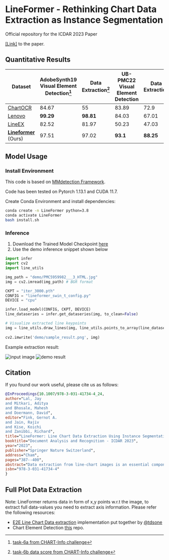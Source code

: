 # LineFormer - Rethinking Chart Data Extraction as Instance Segmentation

Official repository for the ICDAR 2023 Paper

[<u>[Link]</u>](https://link.springer.com/chapter/10.1007/978-3-031-41734-4_24) to the paper.

## Quantitative Results
| Dataset             | AdobeSynth19 Visual Element Detection[^1] | Data Extraction[^2] | UB-PMC22 Visual Element Detection | Data Extraction | LineEX Visual Element Detection | Data Extraction |
|---------------------|------------------------------------------|---------------------|----------------------------------|-----------------|---------------------------------|----------------|
| [ChartOCR](https://openaccess.thecvf.com/content/WACV2021/papers/Luo_ChartOCR_Data_Extraction_From_Charts_Images_via_a_Deep_Hybrid_WACV_2021_paper.pdf)        | 84.67                                    | 55                  | 83.89                            | 72.9            | 86.47                           | 78.25          |
| [Lenovo](https://link.springer.com/chapter/10.1007/978-3-030-86549-8_37)          | **99.29**                                | **98.81**          | 84.03                            | 67.01           | -                               | -              |
| [LineEX](https://openaccess.thecvf.com/content/WACV2023/papers/P._LineEX_Data_Extraction_From_Scientific_Line_Charts_WACV_2023_paper.pdf)          | 82.52                                    | 81.97               | 50.23                         | 47.03           | 71.13                           | 71.08          |
| [**Lineformer**](https://arxiv.org/abs/2305.01837) (Ours)   | 97.51                                    | 97.02               | **93.1**                          | **88.25**       | **99.20**                       | **97.57**      |

[^1]: [task-6a from CHART-Info challenge](https://example.com/chart-info-task-6a)
[^2]: [task-6b data score from CHART-Info challenge](https://example.com/chart-info-task-6b)

<!-- **If you would like to cite our work:**
```latex

``` -->

## Model Usage
### Install Environment

This code is based on [MMdetection Framework](https://github.com/open-mmlab/mmdetection).

Code has been tested on Pytorch 1.13.1 and CUDA 11.7.

Create Conda Environment and install dependencies:
```bash
conda create -n LineFormer python=3.8
conda activate LineFormer
bash install.sh
```


### Inference

1. Download the Trained Model Checkpoint [here](https://drive.google.com/drive/folders/1K_zLZwgoUIAJtfjwfCU5Nv33k17R0O5T?usp=sharing)
2. Use the demo inference snippet shown below

```python
import infer
import cv2
import line_utils

img_path = "demo/PMC5959982___3_HTML.jpg"
img = cv2.imread(img_path) # BGR format

CKPT = "iter_3000.pth"
CONFIG = "lineformer_swin_t_config.py"
DEVICE = "cpu"

infer.load_model(CONFIG, CKPT, DEVICE)
line_dataseries = infer.get_dataseries(img, to_clean=False)

# Visualize extracted line keypoints
img = line_utils.draw_lines(img, line_utils.points_to_array(line_dataseries))
    
cv2.imwrite('demo/sample_result.png', img)


```

Example extraction result:

![input image](demo/PMC5959982___3_HTML.jpg "Input")
![demo result](demo/sample_result.png "Detection Result")

## Citation
If you found our work useful, please cite us as follows:
```bib
@InProceedings{10.1007/978-3-031-41734-4_24,
author="Lal, Jay
and Mitkari, Aditya
and Bhosale, Mahesh
and Doermann, David",
editor="Fink, Gernot A.
and Jain, Rajiv
and Kise, Koichi
and Zanibbi, Richard",
title="LineFormer: Line Chart Data Extraction Using Instance Segmentation",
booktitle="Document Analysis and Recognition - ICDAR 2023",
year="2023",
publisher="Springer Nature Switzerland",
address="Cham",
pages="387--400",
abstract="Data extraction from line-chart images is an essential component of the automated document understanding process, as line charts are a ubiquitous data visualization format. However, the amount of visual and structural variations in multi-line graphs makes them particularly challenging for automated parsing. Existing works, however, are not robust to all these variations, either taking an all-chart unified approach or relying on auxiliary information such as legends for line data extraction. In this work, we propose LineFormer, a robust approach to line data extraction using instance segmentation. We achieve state-of-the-art performance on several benchmark synthetic and real chart datasets. Our implementation is available at https://github.com/TheJaeLal/LineFormer.",
isbn="978-3-031-41734-4"
}
```

## Full Plot Data Extraction
Note: LineFormer returns data in form of x,y points w.r.t the image, to extract full data-values you need to extract axis information. 
Please refer the following resources:
* [E2E Line Chart Data extraction](https://github.com/tdsone/extract-line-chart-data) implementation put together by [@tdsone](https://github.com/tdsone)
* Chart Element Detection [this](https://github.com/pengyu965/ChartDete/) repo.
